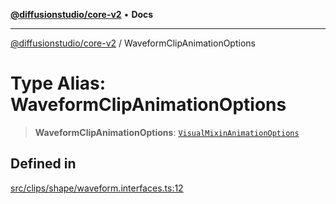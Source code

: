 [**@diffusionstudio/core-v2**](../README.md) • **Docs**

***

[@diffusionstudio/core-v2](../globals.md) / WaveformClipAnimationOptions

# Type Alias: WaveformClipAnimationOptions

> **WaveformClipAnimationOptions**: [`VisualMixinAnimationOptions`](VisualMixinAnimationOptions.md)

## Defined in

[src/clips/shape/waveform.interfaces.ts:12](https://github.com/diffusionstudio/core-v2/blob/ce69ef92917fd6c7f2f6e872cf6c87954dee9b56/src/clips/shape/waveform.interfaces.ts#L12)
